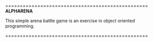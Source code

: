 =================================================
                 **ALPHARENA**

This simple arena battle game is an exercise 
in object oriented programming.

=================================================
